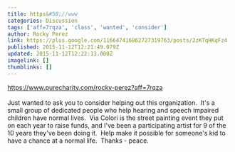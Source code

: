 ```yaml
---
title: https&#58;//www
categories: Discussion
tags: ['aff=7rqza', 'class', 'wanted', 'consider']
author: Rocky Perez
link: https://plus.google.com/116647416862727319763/posts/2zKTqHKqFz4
published: 2015-11-12T12:21:49.079Z
updated: 2015-11-12T12:22:13.000Z
imagelink: []
thumblinks: []
---
```


<a href="https://www.purecharity.com/rocky-perez?aff=7rqza" class="ot-anchor">https://www.purecharity.com/rocky-perez?aff=7rqza</a><br /><br />Just wanted to ask you to consider helping out this organization.  It&#39;s a small group of dedicated people who help hearing and speech impaired children have normal lives.  Via Colori is the street painting event they put on each year to raise funds, and I&#39;ve been a participating artist for 9 of the 10 years they&#39;ve been doing it.  Help make it possible for someone&#39;s kid to have a chance at a normal life.  Thanks - peace.